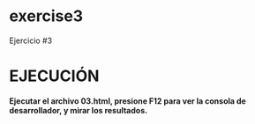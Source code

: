 # exercise3
Ejercicio #3

# EJECUCIÓN
#### Ejecutar el archivo 03.html, presione F12 para ver la consola de desarrollador, y mirar los resultados.